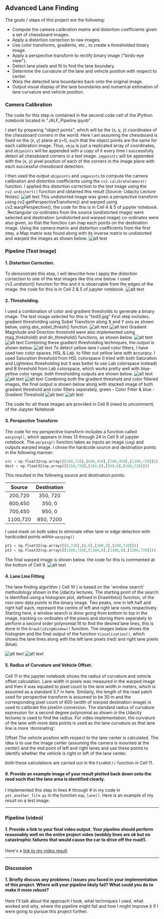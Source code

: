 ## Advanced Lane Finding
The goals / steps of this project are the following:

* Compute the camera calibration matrix and distortion coefficients given a set of chessboard images.
* Apply a distortion correction to raw images.
* Use color transforms, gradients, etc., to create a thresholded binary image.
* Apply a perspective transform to rectify binary image ("birds-eye view").
* Detect lane pixels and fit to find the lane boundary.
* Determine the curvature of the lane and vehicle position with respect to center.
* Warp the detected lane boundaries back onto the original image.
* Output visual display of the lane boundaries and numerical estimation of lane curvature and vehicle position.

[//]: # (Image References)

[image1]: ./output_images/Test_Undistorted.png "Undistorted"
[image2]: ./output_images/Test_Undistortion_Warping.png "Undistorted and Warped"
[image3]: ./output_images/Undistorted_Image.png "Undistorted Test Image"
[image4]: ./output_images/Gradient_X_Threshold.png "Gradient X Threshold"
[image5]: ./output_images/Gradient_Y_Threshold.png "Gradient Y Threshold"
[image6]: ./output_images/Gradient_Mag_Threshold.png "Gradient Magnitude Threshold"
[image7]: ./output_images/Gradient_Dir_Threshold.png "Gradient Direction Threshold"
[image8]: ./output_images/Final_Grayscale.png "Combined Gradient Threshold"
[image9]: ./output_images/HLS_SL_Color_Filter.png "S Filter"
[image10]: ./output_images/LAB_B_Color_Filter.png "B Filter"
[image11]: ./output_images/Combined_Color_Filters.png "Combined Color Filtering"
[image12]: ./output_images/Final_Gradient_Image.png "Final Grayscale Image"
[image13]: ./output_images/Stacked_Thresholds.png "Stacked both Thresholds"
[image14]: ./output_images/Warped_Image.png "Warped Test Image"
[image15]: ./output_images/Histogram.png "Histogram of warped Lanes"
[image16]: ./output_images/Sliding_Window_Visualization.png "Sliding Window Visualization"

[video1]: ./project_video.mp4 "Video"

### Camera Calibration

The code for this step is contained in the second code cell of the IPython notebook located in "./ALF_Pipeilne.ipynb".

I start by preparing "object points", which will be the (x, y, z) coordinates of the chessboard corners in the world. Here I am assuming the chessboard is fixed on the (x, y) plane at z=0, such that the object points are the same for each calibration image.  Thus, `objp` is just a replicated array of coordinates, and `objpoints` will be appended with a copy of it every time I successfully detect all chessboard corners in a test image.  `imgpoints` will be appended with the (x, y) pixel position of each of the corners in the image plane with each successful chessboard detection.  

I then used the output `objpoints` and `imgpoints` to compute the camera calibration and distortion coefficients using the `cv2.calibrateCamera()` function.  I applied this distortion correction to the test image using the `cv2.undistort()` function and obtained this result [Source: Udacity Lecture Notes]:
![alt text][image1]
This undistorted image was given a perspective transform using cv2.getPerspectiveTransform() and warped using cv2.warpPerspective(), the code for this is in Cell 4 & 5 of jupyter notebook. . Rectangular co-ordinates from the source (undistorted image) were selected and destination (undistorted and warped image) co-ordinates were also given, so that the function can map each points on the destination image. Using the camera matrix and distortion coefficients from the first step, a Map matrix was found along with its inverse matrix to undistorted and warped the images as shown below:
![alt text][image2]

### Pipeline (Test Image)
#### 1. Distortion Correction.

To demonstrate this step, I will describe how I apply the distortion correction to one of the test images like this one below. I used cv2.undistort() function for this and it is observable from the edges of the image. the code for this is in Cell 2 & 5 of jupyter notebook. 
![alt text][image3]
#### 2. Thresholding.

I used a combination of color and gradient thresholds to generate a binary image. The test image selected for this is "test5.jpg"
First step includes, gradient thresholding using Sobel Transform along X and Y axis as shown below, using  abs_sobel_thresh() function.
![alt text][image4]
![alt text][image5]
Gradient Magnitude and Direction threshold were also implemented using mag_threshold() and dir_threshold() functions, as shown below. 
![alt text][image6]
![alt text][image7]
Combining these gradient thresholding techniques, the output is shown below.
![alt text][image8]
To detect yellow lane I used color filters, I have used two color spaces, HSL & Lab, to filter out yellow lane with accuracy. I used Saturation threshold from HSL colorspace (I tried with both Saturation and Lightness thresholding but it was better to use Lab colorspace instead) and B threshold from Lab colorspace, which works pretty well with blue-yellow color range. both thresholding outputs are shown below.
![alt text][image9]
![alt text][image10]
![alt text][image11]
Combining both the gradient threshold and color filtered images, the final output is shown below along with stacked image of both gradient threshold and color filters seperately, green - Color Filter & blue - Gradient Threshold
![alt text][image12]
![alt text][image13]

The code for all these images are provided in Cell 8 (need to uncomment) of the Jupyter Notebook

#### 3. Perspective Transform

The code for my perspective transform includes a function called `warping()`, which appears in lines 13 through 24 in Cell 9 of jupyter notebook.  The `warping()` function takes as inputs an image (`img`) and outputs warped image.  I chose the hardcode source and destination points in the following manner:

```python
src = np.float32(np.array([[200,720],[600,450],[700,450],[1100,720]]))
dest = np.float32(np.array([[350,720],[350,0],[950,0],[950,720]]))
```

This resulted in the following source and destination points:

| Source        | Destination   | 
|:-------------:|:-------------:| 
| 200,720      | 350, 720        | 
| 600,450      | 350, 0      |
| 700,450     | 950, 0      |
| 1100,720      | 950, 7200        |

I used mask on both sides to eliminate other lane or edge detection with hardcoded points within `warping()`

```python
pt1 = np.float32(np.array([[0,720],[0,0],[200,0],[200,720]]))
pt2 = np.float32(np.array([[1100,720],[1100,0],[1280,0],[1280,720]]))
```

The final warped image is shown below. the code for this is commented at the bottom of Cell 9.
![alt text][image14]


#### 4. Lane Line Fitting

The lane finding algorithm ( Cell 10 ) is based on the 'window search' methodology shown in the Udacity lectures. The starting point of the search is identified using a histogram plot, defined in DrawHisto() function, of the non-zero data points in the binary image. Two peaks, one in left half and right half each, represent the centre of left and right lane roots respectively. Starting here, a window search is done going from bottom to top in the image, tracking co-ordinates of the pixels and storing them seperately to perform a second order polynomial fit to find the desired lane lines, this is done in the `DrawSlidingWindow()` function. The images below shows the histogram and the final output of the function `Visualization()`, which shows the lane lines along with the left lane pixels (red) and right lane pixels (blue).

![alt text][image15] ![alt text][image16]

#### 5. Radius of Curvature and Vehicle Offset.

Cell 11 in the jupyter notebook shows the radius of curvature and vehicle offset calculation. Lane width in pixels was measured in the warped image and then it was equated to pixel count to the lane width in meters, which is assumed as a standard 3.7 m here. Similarly, the length of the road patch used for perspective transform is assumed to be 30 m and the corresponding pixel count of 600 (width of warped destination image) is used to calibrate the pixel/m conversion. The standard radius of curvature expression for a second degree polynomial as shown in the Udacity lectures is used to find the radius. For video implementation, the curvature of the lane with more data points is used as the lane curvature as that lane line is more 'dominating'.

Offset
The vehicle position with respect to the lane center is calculated. The idea is to use the image center (assuming the camera is mounted at the center) and the mid point of left and right lanes and use these points to identify whether the vehicle is right or left of the lane center.

both these calculations are carried out in the `FindROC()` function in Cell 11.

#### 6. Provide an example image of your result plotted back down onto the road such that the lane area is identified clearly.

I implemented this step in lines # through # in my code in `yet_another_file.py` in the function `map_lane()`.  Here is an example of my result on a test image:



---

### Pipeline (video)

#### 1. Provide a link to your final video output.  Your pipeline should perform reasonably well on the entire project video (wobbly lines are ok but no catastrophic failures that would cause the car to drive off the road!).

Here's a [link to my video result](./project_video.mp4)

---

### Discussion

#### 1. Briefly discuss any problems / issues you faced in your implementation of this project.  Where will your pipeline likely fail?  What could you do to make it more robust?

Here I'll talk about the approach I took, what techniques I used, what worked and why, where the pipeline might fail and how I might improve it if I were going to pursue this project further.  
